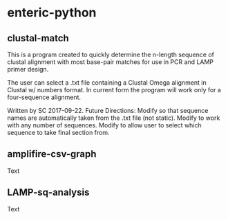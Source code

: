 # enteric-python

## clustal-match
This is a program created to quickly determine the n-length sequence of clustal alignment with most base-pair matches for use in PCR and LAMP primer design.

The user can select a .txt file containing a Clustal Omega alignment in Clustal w/ numbers format. In current form the program will work only for a four-sequence alignment.

Written by SC 2017-09-22.
Future Directions:
Modify so that sequence names are automatically taken from the .txt file (not static).
Modify to work with any number of sequences.
Modify to allow user to select which sequence to take final section from.

## amplifire-csv-graph
Text

## LAMP-sq-analysis
Text
